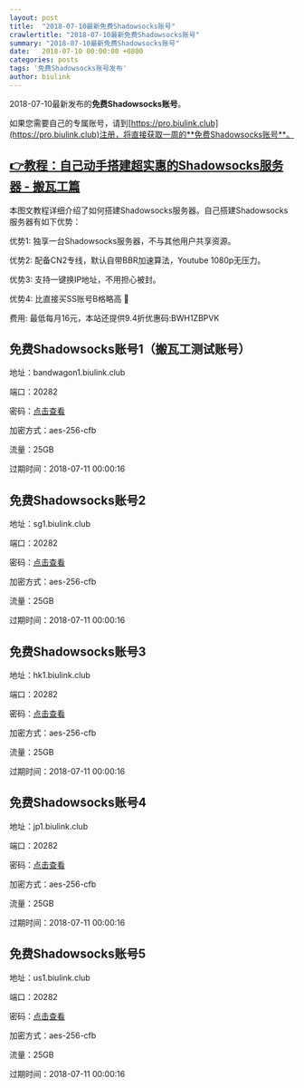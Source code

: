 ```yaml
---
layout: post
title:  "2018-07-10最新免费Shadowsocks账号"
crawlertitle: "2018-07-10最新免费Shadowsocks账号"
summary: "2018-07-10最新免费Shadowsocks账号"
date:   2018-07-10 00:00:00 +0800
categories: posts
tags: '免费Shadowsocks账号发布'
author: biulink
---
```


2018-07-10最新发布的**免费Shadowsocks账号**。

如果您需要自己的专属账号，请到[https://pro.biulink.club](https://pro.biulink.club)注册，将直接获取一周的**免费Shadowsocks账号**。

## [👉教程：自己动手搭建超实惠的Shadowsocks服务器 - 搬瓦工篇](https://github.com/Biulink/ShadowsocksTutorials/blob/master/%E6%95%99%E6%82%A8%E8%87%AA%E5%B7%B1%E5%8A%A8%E6%89%8B%E6%90%AD%E5%BB%BA%E8%B6%85%E5%AE%9E%E6%83%A0%E7%9A%84Shadowsocks%E6%9C%8D%E5%8A%A1%E5%99%A8%20-%20%E6%90%AC%E7%93%A6%E5%B7%A5%E7%AF%87.md)
  
  本图文教程详细介绍了如何搭建Shadowsocks服务器。自己搭建Shadowsocks服务器有如下优势：

  优势1: 独享一台Shadowsocks服务器，不与其他用户共享资源。

  优势2: 配备CN2专线，默认自带BBR加速算法，Youtube 1080p无压力。

  优势3: 支持一键换IP地址，不用担心被封。

  优势4: 比直接买SS账号B格略高 🙂

  费用: 最低每月16元，本站还提供9.4折优惠码:BWH1ZBPVK  
## 免费Shadowsocks账号1（搬瓦工测试账号）

地址：bandwagon1.biulink.club

端口：20282

密码：[点击查看](https://github.com/Biulink/ShadowsocksTutorials/blob/master/publish/2018-07-10%E6%9C%80%E6%96%B0%E5%85%8D%E8%B4%B9Shadowsocks%E8%B4%A6%E5%8F%B7.md)

加密方式：aes-256-cfb

流量：25GB

过期时间：2018-07-11 00:00:16

## 免费Shadowsocks账号2

地址：sg1.biulink.club

端口：20282

密码：[点击查看](https://github.com/Biulink/ShadowsocksTutorials/blob/master/publish/2018-07-10%E6%9C%80%E6%96%B0%E5%85%8D%E8%B4%B9Shadowsocks%E8%B4%A6%E5%8F%B7.md)

加密方式：aes-256-cfb

流量：25GB

过期时间：2018-07-11 00:00:16

## 免费Shadowsocks账号3

地址：hk1.biulink.club

端口：20282

密码：[点击查看](https://github.com/Biulink/ShadowsocksTutorials/blob/master/publish/2018-07-10%E6%9C%80%E6%96%B0%E5%85%8D%E8%B4%B9Shadowsocks%E8%B4%A6%E5%8F%B7.md)

加密方式：aes-256-cfb

流量：25GB

过期时间：2018-07-11 00:00:16

## 免费Shadowsocks账号4

地址：jp1.biulink.club

端口：20282

密码：[点击查看](https://github.com/Biulink/ShadowsocksTutorials/blob/master/publish/2018-07-10%E6%9C%80%E6%96%B0%E5%85%8D%E8%B4%B9Shadowsocks%E8%B4%A6%E5%8F%B7.md)

加密方式：aes-256-cfb

流量：25GB

过期时间：2018-07-11 00:00:16

## 免费Shadowsocks账号5

地址：us1.biulink.club

端口：20282

密码：[点击查看](https://github.com/Biulink/ShadowsocksTutorials/blob/master/publish/2018-07-10%E6%9C%80%E6%96%B0%E5%85%8D%E8%B4%B9Shadowsocks%E8%B4%A6%E5%8F%B7.md)

加密方式：aes-256-cfb

流量：25GB

过期时间：2018-07-11 00:00:16

